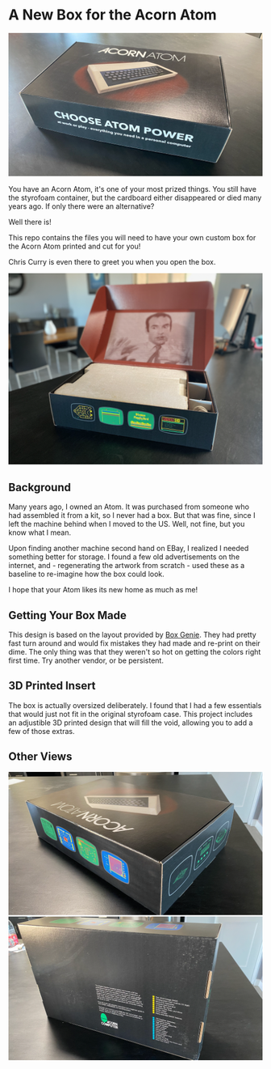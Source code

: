 # A New Box for the Acorn Atom

![Outside](https://github.com/ak15199/atom-box/blob/main/img/outside.png?raw=true)

You have an Acorn Atom, it's one of your most prized things. You still have the styrofoam container, but the cardboard either disappeared or died many years ago. If only there were an alternative?

Well there is!

This repo contains the files you will need to have your own custom box for the Acorn Atom printed and cut for you! 

Chris Curry is even there to greet you when you open the box.

![Inside](https://github.com/ak15199/atom-box/blob/main/img/inside.png?raw=true)

## Background

Many years ago, I owned an Atom. It was purchased from someone who had assembled it from a kit, so I never had a box. But that was fine, since I left the machine behind when I moved to the US. Well, not fine, but you know what I mean. 

Upon finding another machine second hand on EBay, I realized I needed something better for storage. I found a few old advertisements on the internet, and - regenerating the artwork from scratch - used these as a baseline to re-imagine how the box could look.

I hope that your Atom likes its new home as much as me!

## Getting Your Box Made

This design is based on the layout provided by [Box Genie](https://www.boxgenie.com). They had pretty fast turn around and would fix mistakes they had made and re-print on their dime. The only thing was that they weren't so hot on getting the colors right first time. Try another vendor, or be persistent.

## 3D Printed Insert

The box is actually oversized deliberately. I found that I had a few essentials that would just not fit in the original styrofoam case. This project includes an adjustible 3D printed design that will fill the void, allowing you to add a few of those extras.

## Other Views

![Back](https://github.com/ak15199/atom-box/blob/main/img/back.png?raw=true)
![Bottom](https://github.com/ak15199/atom-box/blob/main/img/bottom.png?raw=true)